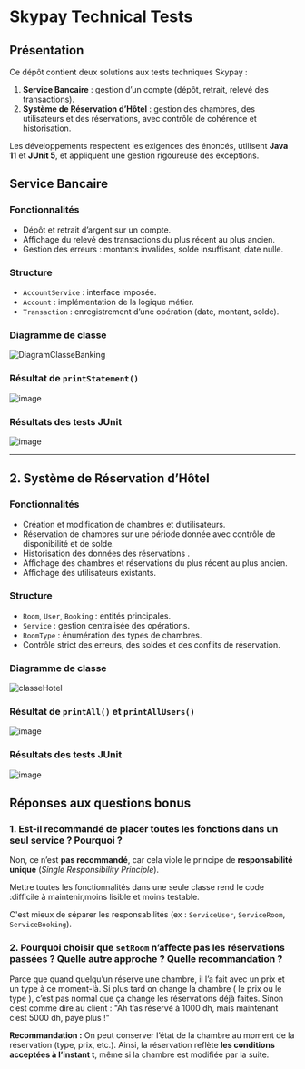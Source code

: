 
# Skypay Technical Tests

## Présentation

Ce dépôt contient deux solutions aux tests techniques Skypay :

1. **Service Bancaire** : gestion d’un compte (dépôt, retrait, relevé des transactions).
2. **Système de Réservation d’Hôtel** : gestion des chambres, des utilisateurs et des réservations, avec contrôle de cohérence et historisation.

Les développements respectent les exigences des énoncés, utilisent **Java 11** et **JUnit 5**, et appliquent une gestion rigoureuse des exceptions.



##  Service Bancaire

###  Fonctionnalités

* Dépôt et retrait d’argent sur un compte.
* Affichage du relevé des transactions du plus récent au plus ancien.
* Gestion des erreurs : montants invalides, solde insuffisant, date nulle.

###  Structure

* `AccountService` : interface imposée.
* `Account` : implémentation de la logique métier.
* `Transaction` : enregistrement d’une opération (date, montant, solde).

###  Diagramme de classe

![DiagramClasseBanking](https://github.com/user-attachments/assets/e805761e-66cd-4e79-9cb5-fc6eb5979e87)

###  Résultat de `printStatement()`

![image](https://github.com/user-attachments/assets/ce56a85e-0b47-4c96-8589-3266a8afb197)

###  Résultats des tests JUnit

![image](https://github.com/user-attachments/assets/8ce76ea8-ebdd-472b-a948-9cd44547c52f)

---

##  2. Système de Réservation d’Hôtel

### Fonctionnalités

* Création et modification de chambres et d’utilisateurs.
* Réservation de chambres sur une période donnée avec contrôle de disponibilité et de solde.
* Historisation des données des réservations .
* Affichage des chambres et réservations du plus récent au plus ancien.
* Affichage des utilisateurs existants.

### Structure

* `Room`, `User`, `Booking` : entités principales.
* `Service` : gestion centralisée des opérations.
* `RoomType` : énumération des types de chambres.
* Contrôle strict des erreurs, des soldes et des conflits de réservation.

###  Diagramme de classe

![classeHotel](https://github.com/user-attachments/assets/d4d1f00c-087b-41f9-88e1-c4a231a04cf7)

###  Résultat de `printAll()` et `printAllUsers()`

![image](https://github.com/user-attachments/assets/c397b5be-c81c-4ad6-971e-29b766536163)

### Résultats des tests JUnit

![image](https://github.com/user-attachments/assets/5ad6dcc4-14fa-40f2-b5ee-c82c06872bb0)



##  Réponses aux questions bonus

### 1. Est-il recommandé de placer toutes les fonctions dans un seul service ? Pourquoi ?

Non, ce n’est **pas recommandé**, car cela viole le principe de **responsabilité unique** (*Single Responsibility Principle*).

Mettre toutes les fonctionnalités dans une seule classe rend le code :difficile à maintenir,moins lisible et moins testable.

C'est mieux de séparer les responsabilités (ex : `ServiceUser`, `ServiceRoom`, `ServiceBooking`).



### 2. Pourquoi choisir que `setRoom` n’affecte pas les réservations passées ? Quelle autre approche ? Quelle recommandation ?

Parce que quand quelqu’un réserve une chambre, il l’a fait avec un prix et un type à ce moment-là. Si plus tard on change la chambre ( le prix ou le type ), c’est pas normal que ça change les réservations déjà faites.
Sinon c’est comme dire au client : "Ah t’as réservé à 1000 dh, mais maintenant c’est 5000 dh, paye plus !"

**Recommandation :**
On peut conserver l’état de la chambre au moment de la réservation (type, prix, etc.). Ainsi, la réservation reflète **les conditions acceptées à l’instant t**, même si la chambre est modifiée par la suite.
